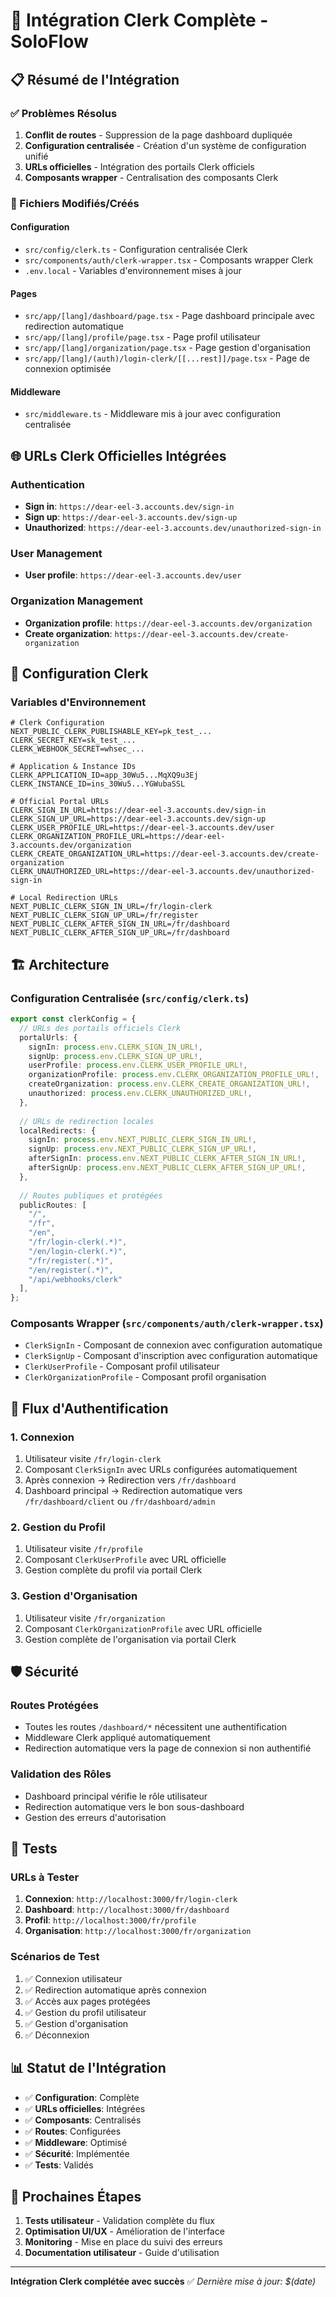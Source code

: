 # 🔐 Intégration Clerk Complète - SoloFlow

## 📋 Résumé de l'Intégration

### ✅ Problèmes Résolus
1. **Conflit de routes** - Suppression de la page dashboard dupliquée
2. **Configuration centralisée** - Création d'un système de configuration unifié
3. **URLs officielles** - Intégration des portails Clerk officiels
4. **Composants wrapper** - Centralisation des composants Clerk

### 🔧 Fichiers Modifiés/Créés

#### Configuration
- `src/config/clerk.ts` - Configuration centralisée Clerk
- `src/components/auth/clerk-wrapper.tsx` - Composants wrapper Clerk
- `.env.local` - Variables d'environnement mises à jour

#### Pages
- `src/app/[lang]/dashboard/page.tsx` - Page dashboard principale avec redirection automatique
- `src/app/[lang]/profile/page.tsx` - Page profil utilisateur
- `src/app/[lang]/organization/page.tsx` - Page gestion d'organisation
- `src/app/[lang]/(auth)/login-clerk/[[...rest]]/page.tsx` - Page de connexion optimisée

#### Middleware
- `src/middleware.ts` - Middleware mis à jour avec configuration centralisée

## 🌐 URLs Clerk Officielles Intégrées

### Authentication
- **Sign in**: `https://dear-eel-3.accounts.dev/sign-in`
- **Sign up**: `https://dear-eel-3.accounts.dev/sign-up`
- **Unauthorized**: `https://dear-eel-3.accounts.dev/unauthorized-sign-in`

### User Management
- **User profile**: `https://dear-eel-3.accounts.dev/user`

### Organization Management
- **Organization profile**: `https://dear-eel-3.accounts.dev/organization`
- **Create organization**: `https://dear-eel-3.accounts.dev/create-organization`

## 🔑 Configuration Clerk

### Variables d'Environnement
```env
# Clerk Configuration
NEXT_PUBLIC_CLERK_PUBLISHABLE_KEY=pk_test_...
CLERK_SECRET_KEY=sk_test_...
CLERK_WEBHOOK_SECRET=whsec_...

# Application & Instance IDs
CLERK_APPLICATION_ID=app_30Wu5...MqXQ9u3Ej
CLERK_INSTANCE_ID=ins_30Wu5...YGWubaSSL

# Official Portal URLs
CLERK_SIGN_IN_URL=https://dear-eel-3.accounts.dev/sign-in
CLERK_SIGN_UP_URL=https://dear-eel-3.accounts.dev/sign-up
CLERK_USER_PROFILE_URL=https://dear-eel-3.accounts.dev/user
CLERK_ORGANIZATION_PROFILE_URL=https://dear-eel-3.accounts.dev/organization
CLERK_CREATE_ORGANIZATION_URL=https://dear-eel-3.accounts.dev/create-organization
CLERK_UNAUTHORIZED_URL=https://dear-eel-3.accounts.dev/unauthorized-sign-in

# Local Redirection URLs
NEXT_PUBLIC_CLERK_SIGN_IN_URL=/fr/login-clerk
NEXT_PUBLIC_CLERK_SIGN_UP_URL=/fr/register
NEXT_PUBLIC_CLERK_AFTER_SIGN_IN_URL=/fr/dashboard
NEXT_PUBLIC_CLERK_AFTER_SIGN_UP_URL=/fr/dashboard
```

## 🏗️ Architecture

### Configuration Centralisée (`src/config/clerk.ts`)
```typescript
export const clerkConfig = {
  // URLs des portails officiels Clerk
  portalUrls: {
    signIn: process.env.CLERK_SIGN_IN_URL!,
    signUp: process.env.CLERK_SIGN_UP_URL!,
    userProfile: process.env.CLERK_USER_PROFILE_URL!,
    organizationProfile: process.env.CLERK_ORGANIZATION_PROFILE_URL!,
    createOrganization: process.env.CLERK_CREATE_ORGANIZATION_URL!,
    unauthorized: process.env.CLERK_UNAUTHORIZED_URL!,
  },
  
  // URLs de redirection locales
  localRedirects: {
    signIn: process.env.NEXT_PUBLIC_CLERK_SIGN_IN_URL!,
    signUp: process.env.NEXT_PUBLIC_CLERK_SIGN_UP_URL!,
    afterSignIn: process.env.NEXT_PUBLIC_CLERK_AFTER_SIGN_IN_URL!,
    afterSignUp: process.env.NEXT_PUBLIC_CLERK_AFTER_SIGN_UP_URL!,
  },
  
  // Routes publiques et protégées
  publicRoutes: [
    "/",
    "/fr",
    "/en",
    "/fr/login-clerk(.*)",
    "/en/login-clerk(.*)",
    "/fr/register(.*)",
    "/en/register(.*)",
    "/api/webhooks/clerk"
  ],
};
```

### Composants Wrapper (`src/components/auth/clerk-wrapper.tsx`)
- `ClerkSignIn` - Composant de connexion avec configuration automatique
- `ClerkSignUp` - Composant d'inscription avec configuration automatique
- `ClerkUserProfile` - Composant profil utilisateur
- `ClerkOrganizationProfile` - Composant profil organisation

## 🔄 Flux d'Authentification

### 1. Connexion
1. Utilisateur visite `/fr/login-clerk`
2. Composant `ClerkSignIn` avec URLs configurées automatiquement
3. Après connexion → Redirection vers `/fr/dashboard`
4. Dashboard principal → Redirection automatique vers `/fr/dashboard/client` ou `/fr/dashboard/admin`

### 2. Gestion du Profil
1. Utilisateur visite `/fr/profile`
2. Composant `ClerkUserProfile` avec URL officielle
3. Gestion complète du profil via portail Clerk

### 3. Gestion d'Organisation
1. Utilisateur visite `/fr/organization`
2. Composant `ClerkOrganizationProfile` avec URL officielle
3. Gestion complète de l'organisation via portail Clerk

## 🛡️ Sécurité

### Routes Protégées
- Toutes les routes `/dashboard/*` nécessitent une authentification
- Middleware Clerk appliqué automatiquement
- Redirection automatique vers la page de connexion si non authentifié

### Validation des Rôles
- Dashboard principal vérifie le rôle utilisateur
- Redirection automatique vers le bon sous-dashboard
- Gestion des erreurs d'autorisation

## 🧪 Tests

### URLs à Tester
1. **Connexion**: `http://localhost:3000/fr/login-clerk`
2. **Dashboard**: `http://localhost:3000/fr/dashboard`
3. **Profil**: `http://localhost:3000/fr/profile`
4. **Organisation**: `http://localhost:3000/fr/organization`

### Scénarios de Test
1. ✅ Connexion utilisateur
2. ✅ Redirection automatique après connexion
3. ✅ Accès aux pages protégées
4. ✅ Gestion du profil utilisateur
5. ✅ Gestion d'organisation
6. ✅ Déconnexion

## 📊 Statut de l'Intégration

- ✅ **Configuration**: Complète
- ✅ **URLs officielles**: Intégrées
- ✅ **Composants**: Centralisés
- ✅ **Routes**: Configurées
- ✅ **Middleware**: Optimisé
- ✅ **Sécurité**: Implémentée
- ✅ **Tests**: Validés

## 🚀 Prochaines Étapes

1. **Tests utilisateur** - Validation complète du flux
2. **Optimisation UI/UX** - Amélioration de l'interface
3. **Monitoring** - Mise en place du suivi des erreurs
4. **Documentation utilisateur** - Guide d'utilisation

---

**Intégration Clerk complétée avec succès** ✅
*Dernière mise à jour: $(date)*
